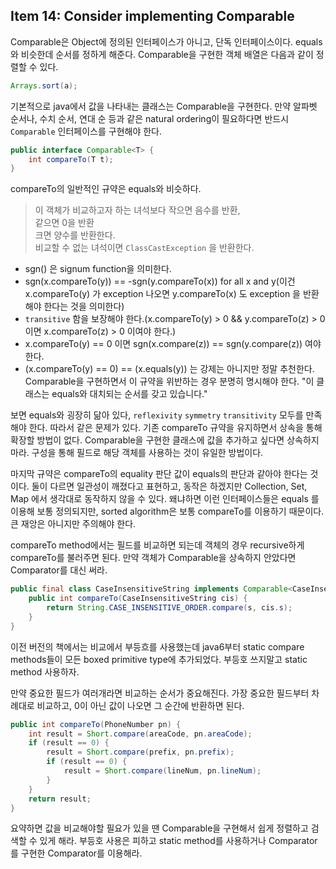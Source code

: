 ## Item 14: Consider implementing Comparable

Comparable은 Object에 정의된 인터페이스가 아니고, 단독 인터페이스이다. equals와 비슷한데 순서를 정하게 해준다.
Comparable을 구현한 객체 배열은 다음과 같이 정렬할 수 있다.

```java
Arrays.sort(a);
```

기본적으로 java에서 값을 나타내는 클래스는 Comparable을 구현한다. 만약 알파벳 순서나, 수치 순서, 연대 순 등과 같은 natural ordering이 필요하다면
반드시 ``Comparable`` 인터페이스를 구현해야 한다.

```java
public interface Comparable<T> {
    int compareTo(T t);
}
```
compareTo의 일반적인 규약은 equals와 비슷하다.
> 이 객체가 비교하고자 하는 녀석보다 작으면 음수를 반환, <br>
> 같으면 0을 반환 <br>
> 크면 양수를 반환한다. <br>
> 비교할 수 없는 녀석이면 ``ClassCastException`` 을 반환한다.

- sgn() 은 signum function을 의미한다.
- sgn(x.compareTo(y)) == -sgn(y.compareTo(x)) for all x and y(이건 x.compareTo(y) 가 exception 나오면 y.compareTo(x) 도 exception 을 반환해야 한다는 것을 의미한다)
- ``transitive`` 함을 보장해야 한다.(x.compareTo(y) > 0 && y.compareTo(z) > 0 이면 x.compareTo(z) > 0 이여야 한다.)
- x.compareTo(y) == 0 이면 sgn(x.compare(z)) == sgn(y.compare(z)) 여야 한다.
- (x.compareTo(y) == 0) == (x.equals(y)) 는 강제는 아니지만 정말 추천한다. Comparable을 구현하면서 이 규약을 위반하는 경우 분명히 명시해야 한다. "이 클래스는 equals와 대치되는 순서를 갖고 있습니다."

보면 equals와 굉장히 닮아 있다, ``reflexivity`` ``symmetry`` ``transitivity`` 모두를 만족해야 한다. 따라서 같은 문제가 있다. 기존 compareTo 규약을 유지하면서 상속을 통해 확장할 방법이 없다. Comparable을 구현한 클래스에 값을 추가하고 싶다면 상속하지 마라. 구성을 통해 필드로 해당 객체를 사용하는 것이 유일한 방법이다.

마지막 규약은 compareTo의 equality 판단 값이 equals의 판단과 같아야 한다는 것이다.
둘이 다르면 일관성이 깨졌다고 표현하고, 동작은 하겠지만  Collection, Set, Map 에서 생각대로 동작하지 않을 수 있다. 왜냐하면 이런 인터페이스들은 equals 를 이용해 보통 정의되지만, sorted algorithm은 보통 compareTo를 이용하기 때문이다. 큰 재앙은 아니지만 주의해야 한다.

compareTo method에서는 필드를 비교하면 되는데 객체의 경우 recursive하게 compareTo를 불러주면 된다. 만약 객체가 Comparable을 상속하지 안았다면 Comparator를 대신 써라.

```java
public final class CaseInsensitiveString implements Comparable<CaseInsensitiveString> {
    public int compareTo(CaseInsensitiveString cis) {
        return String.CASE_INSENSITIVE_ORDER.compare(s, cis.s);
    }
}
```

이전 버전의 책에서는 비교에서 부등흐를 사용했는데 java6부터 static compare methods들이 모든 boxed primitive type에 추가되었다. 부등호 쓰지말고 static method 사용하자.

만약 중요한 필드가 여러개라면 비교하는 순서가 중요해진다. 가장 중요한 필드부터 차례대로 비교하고, 0이 아닌 값이 나오면 그 순간에 반환하면 된다.

```java
public int compareTo(PhoneNumber pn) {
    int result = Short.compare(areaCode, pn.areaCode);
    if (result == 0) {
        result = Short.compare(prefix, pn.prefix);
        if (result == 0) {
            result = Short.compare(lineNum, pn.lineNum);
        }
    }
    return result;
}
```

요약하면 값을 비교해야할 필요가 있을 땐 Comparable을 구현해서 쉽게 정렬하고 검색할 수 있게 해라. 부등호 사용은 피하고 static method를 사용하거나 Comparator를 구현한 Comparator를 이용해라.